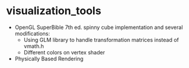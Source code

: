 # visualization_tools
  - OpenGL SuperBible 7th ed. spinny cube implementation and several modifications:
    - Using GLM library to handle transformation matrices instead of vmath.h
    - Different colors on vertex shader
  - Physically Based Rendering
